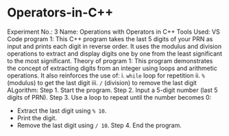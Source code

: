 # Operators-in-C++
Experiment No.: 3
Name: Operations with Operators in C++
Tools Used: VS Code 
program 1: This C++ program takes the last 5 digits of your PRN as input and prints each digit in reverse order. It uses the modulus and division operations to extract and display digits one by one from the least significant to the most significant.
Theory of program 1: This program demonstrates the concept of extracting digits from an integer using loops and arithmetic operations. It also reinforces the use of:
i. `while` loop for repetition
ii. `%` (modulus) to get the last digit
iii. `/` (division) to remove the last digit
ALgorithm:
Step 1. Start the program.
Step 2. Input a 5-digit number (last 5 digits of PRN).
Step 3. Use a loop to repeat until the number becomes 0:
   - Extract the last digit using `% 10`.
   - Print the digit.
   - Remove the last digit using `/ 10`.
Step 4. End the program.
